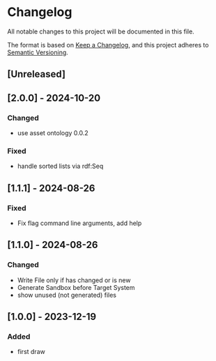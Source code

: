 # Changelog

All notable changes to this project will be documented in this file.

The format is based on [Keep a Changelog](https://keepachangelog.com/en/1.0.0/),
and this project adheres to [Semantic Versioning](https://semver.org/spec/v2.0.0.html).

## [Unreleased]

## [2.0.0] - 2024-10-20
### Changed
- use asset ontology 0.0.2
### Fixed
- handle sorted lists via rdf:Seq

## [1.1.1] - 2024-08-26
### Fixed
- Fix flag command line arguments, add help

## [1.1.0] - 2024-08-26
### Changed
- Write File only if has changed or is new
- Generate Sandbox before Target System
- show unused (not generated) files

## [1.0.0] - 2023-12-19
### Added
- first draw 